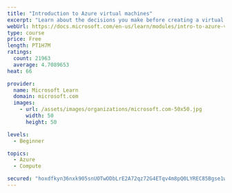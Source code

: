 ```yaml
---
title: "Introduction to Azure virtual machines"
excerpt: "Learn about the decisions you make before creating a virtual machine, the options to create and manage the VM, and the extensions and services you use to manage your VM."
webUrl: https://docs.microsoft.com/en-us/learn/modules/intro-to-azure-virtual-machines/
type: course
price: Free
length: PT1H7M
ratings:
  count: 21963
  average: 4.7089653
heat: 66

provider:
  name: Microsoft Learn
  domain: microsoft.com
  images:
    - url: /assets/images/organizations/microsoft.com-50x50.jpg
      width: 50
      height: 50

levels:
  - Beginner

topics:
  - Azure
  - Compute

secured: "hoxdfkyn36nxk905snUOTwODbLrE2A72qz72G4ETqv4m8pQ0LYREC85Bgse1wxNJswbLKOs9cjFbTaU8qYN4fmgaljqjQh7IPkeN8yCXE6peQNsoKBqvEyb+K0hWoFPPUd5Qwbe8eXiSDXF0DcsvSfRq3qOSY/PQ24yAEA26WOBFfUffPNFWvofs/aDfyQSJO8Gg+QTT1DtLb8fBiPneMO0S8bEhwhARjFlCqvYBrflAx+VssHI92xVD2MzIylpoZYgT1yQj24tu8yXCNpH4OGf8fpBc56pgL01vBKaUSXmkupiEDMlva7reJxbQTAegxaGEz8CV7tpbZOj5ZqV/zI2QsBI7xtSAZM/THf36o8mHwmMMlIOXHCEe859Nl91dKkGoCm6PZBUgN234hXPvdMe2UCbIA8h70Mx6fTLqW6C0m8jFTpUv8hzoQEYOrv9a;qD1M5Pfn8u0YFbM6L6sViQ=="
---
```


